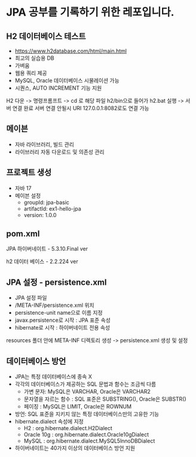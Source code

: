 # JPA 공부를 기록하기 위한 레포입니다.

## H2 데이터베이스 테스트

- https://www.h2database.com/html/main.html
- 최고의 실습용 DB
- 가벼움
- 웹용 쿼리 제공
- MySQL, Oracle 데이터베이스 시물레이션 가능
- 시퀀스, AUTO INCREMENT 기능 지원

H2 다운 -> 명령프롬프트 -> cd 로 해당 파일 h2/bin으로 들어가 h2.bat 실행 -> 서버 연결 완료
서버 연결 안될시 URI 127.0.0.1:8082로도 연결 가능

## 메이븐

- 자바 라이브러리, 빌드 관리
- 라이브러리 자동 다운로드 및 의존성 관리

## 프로젝트 생성

- 자바 17
- 메이븐 설정
  - groupId: jpa-basic
  - artifactId: ex1-hello-jpa
  - version: 1.0.0

## pom.xml

JPA 하이버네이트 - 5.3.10.Final ver

h2 데이터 베이스 - 2.2.224 ver

## JPA 설정 - persistence.xml

- JPA 설정 파일
- /META-INF/persistence.xml 위치
- persistence-unit name으로 이름 지정
- javax.persistence로 시작 : JPA 표준 속성
- hibernate로 시작 : 하이버네이트 전용 속성

resources 폴더 안에 META-INF 디렉토리 생성 -> persistence.xml 생성 및 설정

## 데이터베이스 방언

- JPA는 특정 데이터베이스에 종속 X
- 각각의 데이터베이스가 제공하는 SQL 문법과 함수는 조금씩 다름
  - 가변 문자: MySQL은 VARCHAR, Oracle은 VARCHAR2
  - 문자열을 자르는 함수 : SQL 표준은 SUBSTRING(), Oracle은 SUBSTR()
  - 페이징 : MySQL은 LIMIT, Oracle은 ROWNUM
- 방언: SQL 표준을 지키지 않는 특정 데이터베이스만의 고유한 기능
- hibernate.dialect 속성에 지정
  - H2 : org.hibernate.dialect.H2Dialect
  - Oracle 10g : org.hibernate.dialect.Oracle10gDialect
  - MySQL : org.hibernate.dialect.MySQL5lnnoDBDialect
- 하이버네이트는 40가지 이상의 데이터베이스 방언 지원

